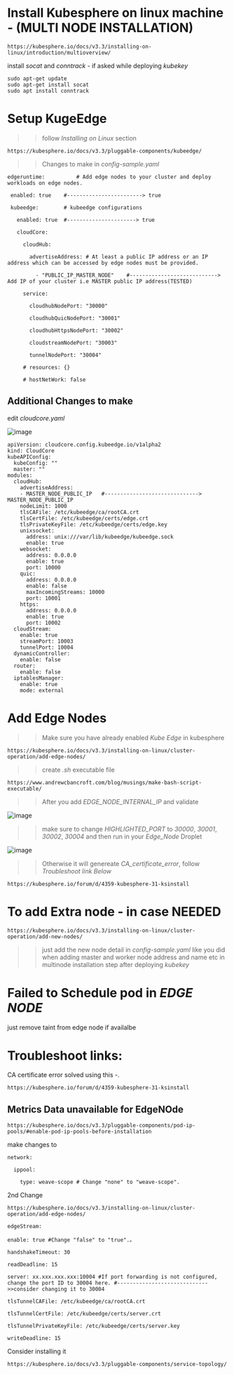 # Install Kubesphere on linux machine  - (MULTI NODE INSTALLATION)

```
https://kubesphere.io/docs/v3.3/installing-on-linux/introduction/multioverview/
```

install *socat* and *conntrack* - if asked while deploying *kubekey*
```
sudo apt-get update
sudo apt-get install socat
sudo apt install conntrack
```


# Setup KugeEdge

>> follow *Installing on Linux* section
```
https://kubesphere.io/docs/v3.3/pluggable-components/kubeedge/
```

>> Changes to make in *config-sample.yaml*
```
edgeruntime:          # Add edge nodes to your cluster and deploy workloads on edge nodes.

 enabled: true    #------------------------> true

 kubeedge:        # kubeedge configurations

   enabled: true  #----------------------> true 

   cloudCore:

     cloudHub:

       advertiseAddress: # At least a public IP address or an IP address which can be accessed by edge nodes must be provided.

         - "PUBLIC_IP_MASTER_NODE"    #---------------------------->  Add IP of your cluster i.e MASTER public IP address(TESTED)

     service:

       cloudhubNodePort: "30000"

       cloudhubQuicNodePort: "30001"

       cloudhubHttpsNodePort: "30002"

       cloudstreamNodePort: "30003"

       tunnelNodePort: "30004"

     # resources: {}

     # hostNetWork: false

```


## Additional Changes to make
edit *cloudcore.yaml*

![image](https://user-images.githubusercontent.com/85424262/217455931-9734e251-a941-4f06-a8ed-40851f5d85fd.png)

```
apiVersion: cloudcore.config.kubeedge.io/v1alpha2
kind: CloudCore
kubeAPIConfig:
  kubeConfig: ""
  master: ""
modules:
  cloudHub:
    advertiseAddress:
    - MASTER_NODE_PUBLIC_IP   #------------------------------> MASTER_NODE_PUBLIC_IP
    nodeLimit: 1000
    tlsCAFile: /etc/kubeedge/ca/rootCA.crt
    tlsCertFile: /etc/kubeedge/certs/edge.crt
    tlsPrivateKeyFile: /etc/kubeedge/certs/edge.key
    unixsocket:
      address: unix:///var/lib/kubeedge/kubeedge.sock
      enable: true
    websocket:
      address: 0.0.0.0
      enable: true
      port: 10000
    quic:
      address: 0.0.0.0
      enable: false
      maxIncomingStreams: 10000
      port: 10001
    https:
      address: 0.0.0.0
      enable: true
      port: 10002
  cloudStream:
    enable: true
    streamPort: 10003
    tunnelPort: 10004
  dynamicController:
    enable: false
  router:
    enable: false
  iptablesManager:
    enable: true
    mode: external
```







# Add Edge Nodes

>> Make sure you have already enabled *Kube Edge* in kubesphere
```
https://kubesphere.io/docs/v3.3/installing-on-linux/cluster-operation/add-edge-nodes/
```

>> create *.sh* executable file 
```
https://www.andrewcbancroft.com/blog/musings/make-bash-script-executable/
```

>> After you add *EDGE_NODE_INTERNAL_IP* and validate

![image](https://user-images.githubusercontent.com/85424262/217451808-83792777-0fe4-4e7b-82c2-c3562a968c39.png)

>> make sure to change *HIGHLIGHTED_PORT* to *30000*, *30001*, *30002*, *30004* and then run in your *Edge_Node* Droplet

![image](https://user-images.githubusercontent.com/85424262/217451580-f3d9c530-5d4b-4711-8ec2-2d48f563fbda.png)

>> Otherwise it will genereate *CA_certificate_error*, follow *Troubleshoot link Below*
```
https://kubesphere.io/forum/d/4359-kubesphere-31-ksinstall
```







# To add Extra node - in case NEEDED

```
https://kubesphere.io/docs/v3.3/installing-on-linux/cluster-operation/add-new-nodes/
```
>> just add the new node detail in *config-sample.yaml* like you did when adding master and worker node address and name etc in multinode installation step after deploying *kubekey*


# Failed to Schedule pod in *EDGE NODE*
just remove taint from edge node if availalbe


# Troubleshoot links:
CA certificate error solved using this -.
```
https://kubesphere.io/forum/d/4359-kubesphere-31-ksinstall
```

## Metrics Data unavailable for EdgeNOde
```
https://kubesphere.io/docs/v3.3/pluggable-components/pod-ip-pools/#enable-pod-ip-pools-before-installation
```
make changes to 
```
network:

  ippool:

    type: weave-scope # Change "none" to "weave-scope".

```

2nd Change
```
https://kubesphere.io/docs/v3.3/installing-on-linux/cluster-operation/add-edge-nodes/
```
```
edgeStream:

enable: true #Change "false" to "true".。

handshakeTimeout: 30

readDeadline: 15

server: xx.xxx.xxx.xxx:10004 #If port forwarding is not configured, change the port ID to 30004 here. #----------------------------->>consider changing it to 30004

tlsTunnelCAFile: /etc/kubeedge/ca/rootCA.crt

tlsTunnelCertFile: /etc/kubeedge/certs/server.crt

tlsTunnelPrivateKeyFile: /etc/kubeedge/certs/server.key

writeDeadline: 15
```

Consider installing it 
```
https://kubesphere.io/docs/v3.3/pluggable-components/service-topology/
```

